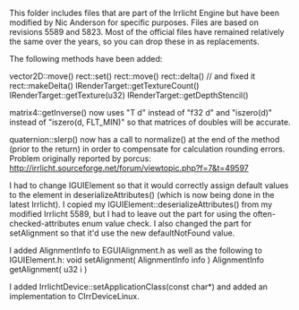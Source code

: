 This folder includes files that are part of the Irrlicht Engine but have been modified by Nic Anderson for specific purposes.
Files are based on revisions 5589 and 5823. Most of the official files have remained relatively the same over the years, so you can drop these in as replacements.

The following methods have been added:

vector2D::move()
rect::set()
rect::move()
rect::delta() // and fixed it
rect::makeDelta()
IRenderTarget::getTextureCount()
IRenderTarget::getTexture(u32)
IRenderTarget::getDepthStencil()

matrix4::getInverse() now uses "T d" instead of "f32 d" and "iszero(d)" instead of "iszero(d, FLT_MIN)" so that matrices of doubles will be accurate.

quaternion::slerp() now has a call to normalize() at the end of the method (prior to the return) in order to compensate for calculation rounding errors. Problem originally reported by porcus:
http://irrlicht.sourceforge.net/forum/viewtopic.php?f=7&t=49597

I had to change IGUIElement so that it would correctly assign default values to the element in deserializeAttributes() (which is now being done in the latest Irrlicht). I copied my IGUIElement::deserializeAttributes() from my modified Irrlicht 5589, but I had to leave out the part for using the often-checked-attributes enum value check. I also changed the part for setAlignment so that it'd use the new defaultNotFound value.

I added AlignmentInfo to EGUIAlignment.h as well as the following to IGUIElement.h:
	void setAlignment( AlignmentInfo info )
	AlignmentInfo  getAlignment( u32 i )

I added IrrlichtDevice::setApplicationClass(const char*) and added an implementation to CIrrDeviceLinux.
